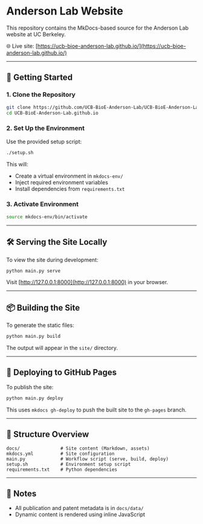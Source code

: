 # Anderson Lab Website

This repository contains the MkDocs-based source for the Anderson Lab website at UC Berkeley.

🌐 Live site: [https://ucb-bioe-anderson-lab.github.io/](https://ucb-bioe-anderson-lab.github.io/)

---

## 🚀 Getting Started

### 1. Clone the Repository

```bash
git clone https://github.com/UCB-BioE-Anderson-Lab/UCB-BioE-Anderson-Lab.github.io.git
cd UCB-BioE-Anderson-Lab.github.io
```

### 2. Set Up the Environment

Use the provided setup script:

```bash
./setup.sh
```

This will:
- Create a virtual environment in `mkdocs-env/`
- Inject required environment variables
- Install dependencies from `requirements.txt`

### 3. Activate Environment

```bash
source mkdocs-env/bin/activate
```

---

## 🛠 Serving the Site Locally

To view the site during development:

```bash
python main.py serve
```

Visit [http://127.0.0.1:8000](http://127.0.0.1:8000) in your browser.

---

## 📦 Building the Site

To generate the static files:

```bash
python main.py build
```

The output will appear in the `site/` directory.

---

## 🚀 Deploying to GitHub Pages

To publish the site:

```bash
python main.py deploy
```

This uses `mkdocs gh-deploy` to push the built site to the `gh-pages` branch.

---

## 📁 Structure Overview

```plaintext
docs/               # Site content (Markdown, assets)
mkdocs.yml          # Site configuration
main.py             # Workflow script (serve, build, deploy)
setup.sh            # Environment setup script
requirements.txt    # Python dependencies
```

---

## 🧠 Notes

- All publication and patent metadata is in `docs/data/`
- Dynamic content is rendered using inline JavaScript
